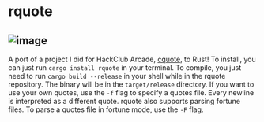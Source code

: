 # rquote

![image](https://github.com/user-attachments/assets/d9a0a34e-8f66-469e-8465-c08fec656017)
---

A port of a project I did for HackClub Arcade, [cquote](https://github.com/OtterCodes101/cquote/), to Rust!
To install, you can just run `cargo install rquote` in your terminal.
To compile, you just need to run `cargo build --release` in your shell while in the rquote repository. The binary will be in the `target/release` directory.
If you want to use your own quotes, use the `-f` flag to specify a quotes file. Every newline is interpreted as a different quote.
rquote also supports parsing fortune files. To parse a quotes file in fortune mode, use the `-F` flag.
